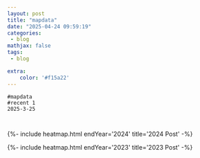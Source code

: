 ```yaml
---
layout: post
title: "mapdata"
date: "2025-04-24 09:59:19"
categories: 
 - blog 
mathjax: false 
tags:
 - blog

extra:
    color: '#f15a22'
---
```


 

```
#mapdata
#recent 1
2025-3-25



```

{%- include heatmap.html  endYear='2024' title='2024 Post' -%} 

{%- include heatmap.html  endYear='2023' title='2023 Post' -%} 